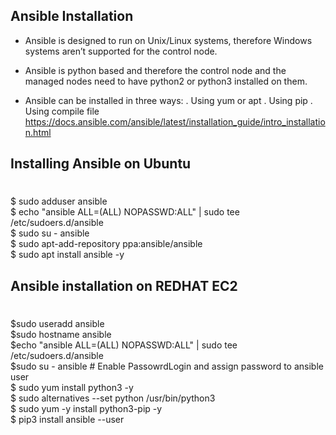 ## **Ansible Installation**

- Ansible is designed to run on Unix/Linux systems, therefore Windows systems aren’t
supported for the control node.
- Ansible is python based and therefore the control node and the managed nodes need to
have python2 or python3 installed on them.

- Ansible can be installed in three ways:
  . Using yum or apt
  . Using pip
  . Using compile file
https://docs.ansible.com/ansible/latest/installation_guide/intro_installation.html

## **Installing Ansible on Ubuntu**
#
  $ sudo adduser ansible \
  $ echo "ansible ALL=(ALL) NOPASSWD:ALL" | sudo tee /etc/sudoers.d/ansible \
  $ sudo su - ansible \
  $ sudo apt-add-repository ppa:ansible/ansible \
  $ sudo apt install ansible -y

## **Ansible installation on REDHAT EC2**
#
  $sudo useradd ansible \
  $sudo hostname ansible \
  $echo "ansible ALL=(ALL) NOPASSWD:ALL" | sudo tee /etc/sudoers.d/ansible \
  $sudo su - ansible # Enable PassowrdLogin and assign password to ansible user \
  $ sudo yum install python3 -y \
  $ sudo alternatives --set python /usr/bin/python3 \
  $ sudo yum -y install python3-pip -y \
  $ pip3 install ansible --user

